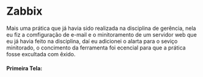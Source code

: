<h1>Zabbix</h1>

Mais uma prática que já havia sido realizada na disciplina de gerência, nela eu fiz a comfiguração de e-mail
e o minitoramento de um servidor web que eu já havia feito na disciplina, daí eu adicionei o alarta para o seviço minitorado, o
concimento da ferramenta foi ecencial para que a prática fosse excultada com êxido.

#### Primeira Tela:

